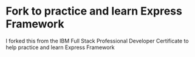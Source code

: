 # Fork to practice and learn Express Framework
I forked this from the IBM Full Stack Professional Developer Certificate to help practice and learn Express Framework
